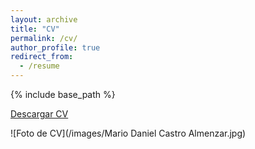 ```yaml
---
layout: archive
title: "CV"
permalink: /cv/
author_profile: true
redirect_from:
  - /resume
---
```


{% include base_path %}

[Descargar CV](/files/CV%20Mario%20Daniel%20Castro%20Almenzar.pdf)

![Foto de CV](/images/Mario Daniel Castro Almenzar.jpg)
